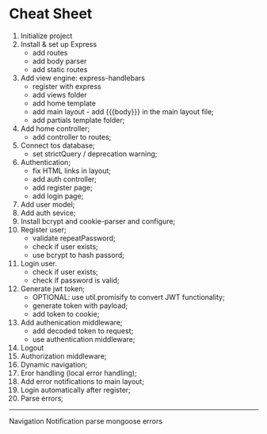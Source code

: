 # Cheat Sheet

1. Initialize project
2. Install & set up Express
    * add routes
    * add body parser
    * add static routes
3. Add view engine: express-handlebars
    * register with express
    * add views folder
    * add home template
    * add main layout - add {{{body}}} in the main layout file;
    * add partials template folder;
4. Add home controller;
    * add controller to routes;
5. Connect tos database;
    * set strictQuery / deprecation warning;
6. Authentication;
    * fix HTML links in layout;
    * add auth controller;
    * add register page;
    * add login page;
7. Add user model;
8. Add auth sevice;
9. Install bcrypt and cookie-parser and configure;
10. Register user;
    * validate repeatPassword;
    * check if user exists;
    * use bcrypt to hash passord;
11. Login user.
    * check if user exists;
    * check if password is valid;
12. Generate jwt token;
    * OPTIONAL: use util.promisify to convert JWT functionality;
    * generate token with payload;
    * add token to cookie;
13. Add authenication middleware;
    * add decoded token to request;
    * use authentication middleware;
14. Logout
15. Authorization middleware;
16. Dynamic navigation;
17. Eror handling (local error handling);
18. Add error notifications to main layout;
19. Login automatically after register;
20. Parse errors;




-----------------------
Navigation
Notification
parse mongoose errors
